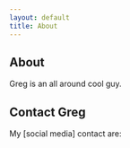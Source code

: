 ```yaml
---
layout: default
title: About
---
```


## About

Greg is an all around cool guy. 

## Contact Greg

My [social media] contact are:





